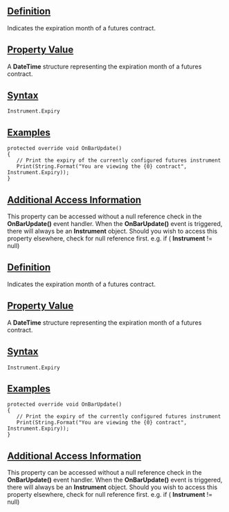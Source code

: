 ## [Definition](https://developer.ninjatrader.com/docs/desktop/expiry\#definition)

Indicates the expiration month of a futures contract.

## [Property Value](https://developer.ninjatrader.com/docs/desktop/expiry\#property-value)

A **DateTime** structure representing the expiration month of a futures contract.

## [Syntax](https://developer.ninjatrader.com/docs/desktop/expiry\#syntax)

`Instrument.Expiry`

## [Examples](https://developer.ninjatrader.com/docs/desktop/expiry\#examples)

```jsx-150469391 csharp
protected override void OnBarUpdate()
{
   // Print the expiry of the currently configured futures instrument
   Print(String.Format("You are viewing the {0} contract", Instrument.Expiry));
}

```

## [Additional Access Information](https://developer.ninjatrader.com/docs/desktop/expiry\#additional-access-information)

This property can be accessed without a null reference check in the **OnBarUpdate()** event handler. When the **OnBarUpdate()** event is triggered, there will always be an **Instrument** object. Should you wish to access this property elsewhere, check for null reference first. e.g. if ( **Instrument** != null)

## [Definition](https://developer.ninjatrader.com/docs/desktop/expiry\#definition)

Indicates the expiration month of a futures contract.

## [Property Value](https://developer.ninjatrader.com/docs/desktop/expiry\#property-value)

A **DateTime** structure representing the expiration month of a futures contract.

## [Syntax](https://developer.ninjatrader.com/docs/desktop/expiry\#syntax)

`Instrument.Expiry`

## [Examples](https://developer.ninjatrader.com/docs/desktop/expiry\#examples)

```jsx-150469391 csharp
protected override void OnBarUpdate()
{
   // Print the expiry of the currently configured futures instrument
   Print(String.Format("You are viewing the {0} contract", Instrument.Expiry));
}

```

## [Additional Access Information](https://developer.ninjatrader.com/docs/desktop/expiry\#additional-access-information)

This property can be accessed without a null reference check in the **OnBarUpdate()** event handler. When the **OnBarUpdate()** event is triggered, there will always be an **Instrument** object. Should you wish to access this property elsewhere, check for null reference first. e.g. if ( **Instrument** != null)